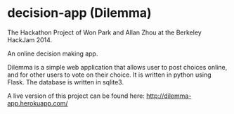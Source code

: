 decision-app (Dilemma)
============
The Hackathon Project of Won Park and Allan Zhou at the Berkeley HackJam 2014.

An online decision making app. 

Dilemma is a simple web application that allows user to post choices online, and for other users to vote on their choice.
It is written in python using Flask. The database is written in sqlite3.

A live version of this project can be found here: http://dilemma-app.herokuapp.com/
